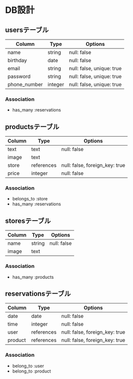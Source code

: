 # DB設計

## usersテーブル

|Column|Type|Options|
|------|----|-------|
|name|string|null: false|
|birthday|date|null: false|
|email|string|null: false, unique: true|
|password|string|null: false, unique: true|
|phone_number|integer|null: false, unique: true|
 
 ### Association
- has_many :reservations


## productsテーブル

|Column|Type|Options|
|------|----|-------|
|text|text|null: false|
|image|text||
|store|references|null: false, foreign_key: true|
|price|integer|null: false|

### Association
- belongs_to :store
- has_many :reservations


## storesテーブル

|Column|Type|Options|
|------|----|-------|
|name|string|null: false|
|image|text||

### Association
- has_many :products


## reservationsテーブル

|Column|Type|Options|
|------|----|-------|
|date|date|null: false|
|time|integer|null: false|
|user|references|null: false, foreign_key: true|
|product|references|null: false, foreign_key: true|

### Association
- belong_to :user
- belong_to :product
